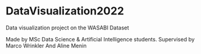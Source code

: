 ﻿# DataVisualization2022

Data visualization project on the WASABI Dataset

Made by MSc Data Science & Artificial Intelligence students.
Supervised by Marco Wrinkler And Aline Menin
